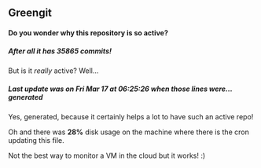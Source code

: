 ## Greengit

#### Do you wonder why this repository is so active?

##### After all it has 35865 commits!

But is it *really* active? Well...

##### Last update was on Fri Mar 17 at 06:25:26 when those lines were... generated

Yes, generated, because it certainly helps a lot to have such an active repo!

Oh and there was **28%** disk usage on the machine
where there is the cron updating this file.

Not the best way to monitor a VM in the cloud but it works! :)
